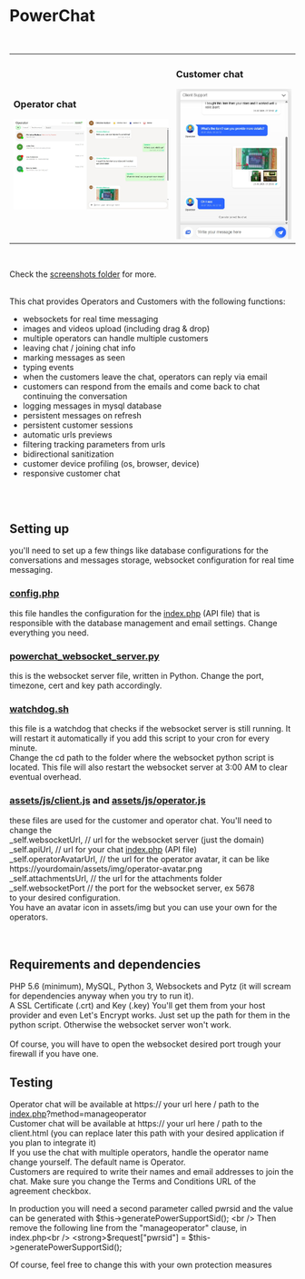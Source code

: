 <h1>PowerChat</h1>
<br />
<table>
  <td>
    <h3>Operator chat</h3>
    <img src="https://raw.githubusercontent.com/sorinbotirla/powerchat/refs/heads/main/screenshots/operator-chat.jpg" />
  </td>
  <td>
    <h3>Customer chat</h3>
    <img src="https://raw.githubusercontent.com/sorinbotirla/powerchat/refs/heads/main/screenshots/client-chat.jpg" />
  </td>
</table>
<br />

Check the <a href="https://github.com/sorinbotirla/powerchat/tree/main/screenshots">screenshots folder</a> for more.
<br />
<br />

This chat provides Operators and Customers with the following functions:
- websockets for real time messaging
- images and videos upload (including drag & drop)
- multiple operators can handle multiple customers
- leaving chat / joining chat info
- marking messages as seen
- typing events
- when the customers leave the chat, operators can reply via email
- customers can respond from the emails and come back to chat continuing the conversation
- logging messages in mysql database
- persistent messages on refresh
- persistent customer sessions
- automatic urls previews
- filtering tracking parameters from urls
- bidirectional sanitization
- customer device profiling (os, browser, device)
- responsive customer chat
<br />
<br />


<h2>Setting up</h2>
you'll need to set up a few things like database configurations for the conversations and messages storage,
websocket configuration for real time messaging.

<h3><a href="https://github.com/sorinbotirla/powerchat/blob/main/config.php">config.php</a></h3>
this file handles the configuration for the <a href="https://github.com/sorinbotirla/powerchat/blob/main/index.php">index.php</a> (API file) that is responsible with the database management and email settings. Change everything you need.


<h3><a href="https://github.com/sorinbotirla/powerchat/blob/main/powerchat_websocket_server.py">powerchat_websocket_server.py</a></h3>
this is the websocket server file, written in Python. Change the port, timezone, cert and key path accordingly.

<h3><a href="https://github.com/sorinbotirla/powerchat/blob/main/watchdog.sh">watchdog.sh</a></h3>
this file is a watchdog that checks if the websocket server is still running. It will restart it automatically if you add this script to your cron for every minute.<br />
Change the cd path to the folder where the websocket python script is located. This file will also restart the websocket server at 3:00 AM to clear eventual overhead.

<h3><a href="https://github.com/sorinbotirla/powerchat/blob/main/assets/js/client.js">assets/js/client.js</a> and <a href="https://github.com/sorinbotirla/powerchat/blob/main/assets/js/operator.js">assets/js/operator.js</a></h3>
these files are used for the customer and operator chat. You'll need to change the <br />
_self.websocketUrl, // url for the websocket server (just the domain)<br />
_self.apiUrl, // url for your chat <a href="https://github.com/sorinbotirla/powerchat/blob/main/index.php">index.php</a> (API file)<br />
_self.operatorAvatarUrl, // the url for the operator avatar, it can be like https://yourdomain/assets/img/operator-avatar.png<br />
_self.attachmentsUrl, // the url for the attachments folder<br />
_self.websocketPort // the port for the websocket server, ex 5678<br />
to your desired configuration.<br />
You have an avatar icon in assets/img but you can use your own for the operators.<br />
<br />
<br />

<h2>Requirements and dependencies</h2>

PHP 5.6 (minimum), MySQL, Python 3, Websockets and Pytz (it will scream for dependencies anyway when you try to run it).<br />
A SSL Certificate (.crt) and Key (.key) You'll get them from your host provider and even Let's Encrypt works. Just set up the path for them in the python script. Otherwise the websocket server won't work.
<br /><br />
Of course, you will have to open the websocket desired port trough your firewall if you have one.

<h2>Testing</h2>
Operator chat will be available at https:// your url here / path to the <a href="https://github.com/sorinbotirla/powerchat/blob/main/index.php">index.php</a>?method=manageoperator<br />
Customer chat will be available at https:// your url here / path to the client.html (you can replace later this path with your desired application if you plan to integrate it)<br />
If you use the chat with multiple operators, handle the operator name change yourself. The default name is Operator.<br />
Customers are required to write their names and email addresses to join the chat. Make sure you change the Terms and Conditions URL of the agreement checkbox.

In production you will need a second parameter called pwrsid and the value<br />
can be generated with $this->generatePowerSupportSid(); <br />
Then remove the following line from the "manageoperator" clause, in index.php<br />
<strong>$request["pwrsid"] = $this->generatePowerSupportSid();</strong><br />

Of course, feel free to change this with your own protection measures
